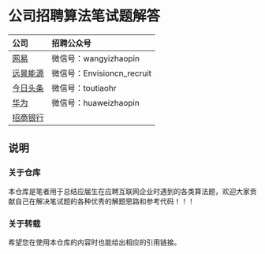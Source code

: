 # 公司招聘算法笔试题解答

|公司|招聘公众号|
|:---|:----|
|[网易](https://github.com/LyricYang/Internet-Recruiting-Algorithm-Problems/blob/master/NETEASE)|微信号：wangyizhaopin|
|[远景能源](https://github.com/LyricYang/Internet-Recruiting-Algorithm-Problems/blob/master/ENVISION)|微信号：Envisioncn_recruit|
|[今日头条](https://github.com/LyricYang/Internet-Recruiting-Algorithm-Problems/blob/master/TOUTIAO)|微信号：toutiaohr|
|[华为](https://github.com/LyricYang/Internet-Recruiting-Algorithm-Problems/blob/master/HUAWEI)|微信号：huaweizhaopin|
|[招商银行](https://github.com/LyricYang/Internet-Recruiting-Algorithm-Problems/blob/master/MERCHANTSBANK)||


## 说明

### 关于仓库

本仓库是笔者用于总结应届生在应聘互联网企业时遇到的各类算法题，欢迎大家贡献自己在解决笔试题的各种优秀的解题思路和参考代码！！！

### 关于转载

希望您在使用本仓库的内容时也能给出相应的引用链接。
